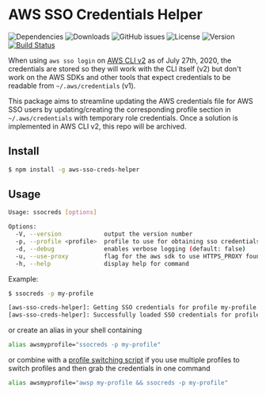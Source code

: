# AWS SSO Credentials Helper

![Dependencies](https://img.shields.io/david/ryansonshine/aws-sso-creds-helper)
![Downloads](https://img.shields.io/npm/dw/aws-sso-creds-helper)
![GitHub issues](https://img.shields.io/github/issues/ryansonshine/aws-sso-creds-helper)
![License](https://img.shields.io/npm/l/aws-sso-creds-helper)
![Version](https://img.shields.io/npm/v/aws-sso-creds-helper)
[![Build Status](https://travis-ci.com/ryansonshine/aws-sso-creds-helper.svg?branch=master)](https://travis-ci.com/ryansonshine/aws-sso-creds-helper)

When using `aws sso login` on [AWS CLI v2](https://aws.amazon.com/blogs/developer/aws-cli-v2-is-now-generally-available/)
as of July 27th, 2020, the credentials are stored so they will work with the CLI
itself (v2) but don't work on the AWS SDKs and other tools that expect credentials
to be readable from `~/.aws/credentials` (v1).

This package aims to streamline updating the AWS credentials file for AWS SSO users by
updating/creating the corresponding profile section in `~/.aws/credentials` with
temporary role credentials. Once a solution is implemented in AWS CLI v2, this
repo will be archived.

## Install

```sh
$ npm install -g aws-sso-creds-helper
```

## Usage

```sh
Usage: ssocreds [options]

Options:
  -V, --version            output the version number
  -p, --profile <profile>  profile to use for obtaining sso credentials (default: "default")
  -d, --debug              enables verbose logging (default: false)
  -u, --use-proxy          flag for the aws sdk to use HTTPS_PROXY found in env (default: false)
  -h, --help               display help for command
```

Example:

```sh
$ ssocreds -p my-profile

[aws-sso-creds-helper]: Getting SSO credentials for profile my-profile
[aws-sso-creds-helper]: Successfully loaded SSO credentials for profile my-profile
```

or create an alias in your shell containing

```sh
alias awsmyprofile="ssocreds -p my-profile"
```

or combine with a [profile switching script](https://github.com/antonbabenko/awsp)
if you use multiple profiles to switch profiles and then grab the credentials in one command

```sh
alias awsmyprofile="awsp my-profile && ssocreds -p my-profile"
```
